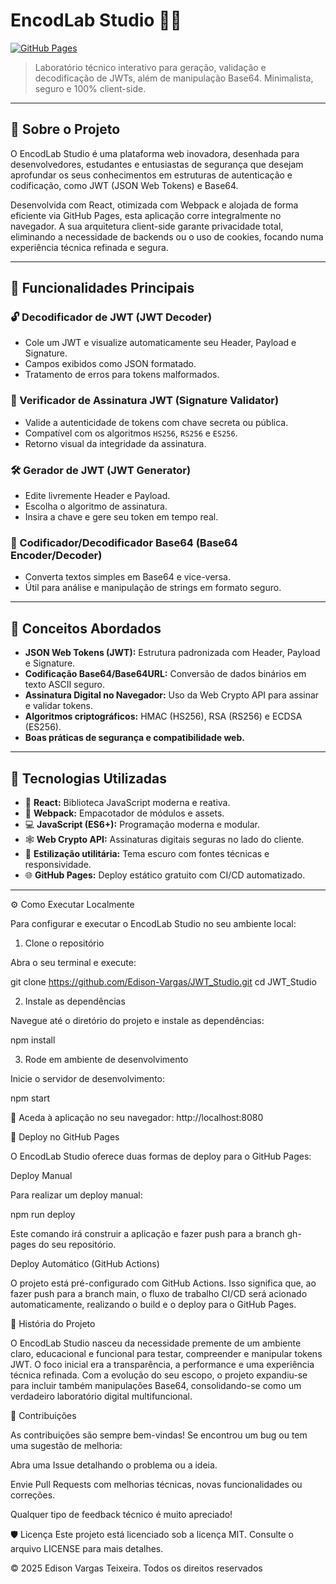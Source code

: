 # EncodLab Studio 🧪🔐

[![GitHub Pages](https://img.shields.io/badge/Live_Demo-EncodLab_Studio-blue?style=flat&logo=github)](https://Edison-Vargas.github.io/JWT_Studio/)

> Laboratório técnico interativo para geração, validação e decodificação de JWTs, além de manipulação Base64. Minimalista, seguro e 100% client-side.

---

## 🚀 Sobre o Projeto

O EncodLab Studio é uma plataforma web inovadora, desenhada para desenvolvedores, estudantes e entusiastas de segurança que desejam aprofundar os seus conhecimentos em estruturas de autenticação e codificação, como JWT (JSON Web Tokens) e Base64.

Desenvolvida com React, otimizada com Webpack e alojada de forma eficiente via GitHub Pages, esta aplicação corre integralmente no navegador. A sua arquitetura client-side garante privacidade total, eliminando a necessidade de backends ou o uso de cookies, focando numa experiência técnica refinada e segura.

---

## 🔧 Funcionalidades Principais

### 🔓 Decodificador de JWT (JWT Decoder)
- Cole um JWT e visualize automaticamente seu Header, Payload e Signature.
- Campos exibidos como JSON formatado.
- Tratamento de erros para tokens malformados.

### 🔐 Verificador de Assinatura JWT (Signature Validator)
- Valide a autenticidade de tokens com chave secreta ou pública.
- Compatível com os algoritmos `HS256`, `RS256` e `ES256`.
- Retorno visual da integridade da assinatura.

### 🛠️ Gerador de JWT (JWT Generator)
- Edite livremente Header e Payload.
- Escolha o algoritmo de assinatura.
- Insira a chave e gere seu token em tempo real.

### 🔁 Codificador/Decodificador Base64 (Base64 Encoder/Decoder)
- Converta textos simples em Base64 e vice-versa.
- Útil para análise e manipulação de strings em formato seguro.

---

## 📘 Conceitos Abordados

- **JSON Web Tokens (JWT):** Estrutura padronizada com Header, Payload e Signature.
- **Codificação Base64/Base64URL:** Conversão de dados binários em texto ASCII seguro.
- **Assinatura Digital no Navegador:** Uso da Web Crypto API para assinar e validar tokens.
- **Algoritmos criptográficos:** HMAC (HS256), RSA (RS256) e ECDSA (ES256).
- **Boas práticas de segurança e compatibilidade web.**

---

## 🚀 Tecnologias Utilizadas

- 🧠 **React:** Biblioteca JavaScript moderna e reativa.
- 🧰 **Webpack:** Empacotador de módulos e assets.
- 💻 **JavaScript (ES6+):** Programação moderna e modular.
- 🕸️ **Web Crypto API:** Assinaturas digitais seguras no lado do cliente.
- 🎨 **Estilização utilitária:** Tema escuro com fontes técnicas e responsividade.
- 🌐 **GitHub Pages:** Deploy estático gratuito com CI/CD automatizado.

---

⚙️ Como Executar Localmente

Para configurar e executar o EncodLab Studio no seu ambiente local:

1. Clone o repositório

Abra o seu terminal e execute:

git clone https://github.com/Edison-Vargas/JWT_Studio.git
cd JWT_Studio

2. Instale as dependências

Navegue até o diretório do projeto e instale as dependências:

npm install

3. Rode em ambiente de desenvolvimento

Inicie o servidor de desenvolvimento:

npm start

📍 Aceda à aplicação no seu navegador: http://localhost:8080

🚀 Deploy no GitHub Pages

O EncodLab Studio oferece duas formas de deploy para o GitHub Pages:

Deploy Manual

Para realizar um deploy manual:

npm run deploy

Este comando irá construir a aplicação e fazer push para a branch gh-pages do seu repositório.

Deploy Automático (GitHub Actions)

O projeto está pré-configurado com GitHub Actions. Isso significa que, ao fazer push para a branch main, o fluxo de trabalho CI/CD será acionado automaticamente, realizando o build e o deploy para o GitHub Pages.

🧠 História do Projeto

O EncodLab Studio nasceu da necessidade premente de um ambiente claro, educacional e funcional para testar, compreender e manipular tokens JWT. O foco inicial era a transparência, a performance e uma experiência técnica refinada. Com a evolução do seu escopo, o projeto expandiu-se para incluir também manipulações Base64, consolidando-se como um verdadeiro laboratório digital multifuncional.

🤝 Contribuições

As contribuições são sempre bem-vindas! Se encontrou um bug ou tem uma sugestão de melhoria:

Abra uma Issue detalhando o problema ou a ideia.

Envie Pull Requests com melhorias técnicas, novas funcionalidades ou correções.

Qualquer tipo de feedback técnico é muito apreciado!

🛡️ Licença
Este projeto está licenciado sob a licença MIT. Consulte o arquivo LICENSE para mais detalhes.

© 2025 Edison Vargas Teixeira. Todos os direitos reservados